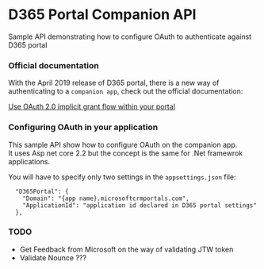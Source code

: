 # D365 Portal Companion API
Sample API demonstrating how to configure OAuth to authenticate against D365 portal

### Official documentation

With the April 2019 release of D365 portal, there is a new way of authenticating to a `companion app`, check out the official documentation:

[Use OAuth 2.0 implicit grant flow within your portal](https://docs.microsoft.com/en-us/dynamics365/customer-engagement/portals/oauth-implicit-grant-flow)

### Configuring OAuth in your application

This sample API show how to configure OAuth on the companion app.    
It uses Asp net core 2.2 but the concept is the same for .Net framewrok applications.

You will have to specify only two settings in the `appsettings.json` file:

```
  "D365Portal": {
    "Domain": "{app name}.microsoftcrmportals.com",
    "ApplicationId": "application id declared in D365 portal settings"
  },
```

### TODO

- Get Feedback from Microsoft on the way of validating JTW token
- Validate Nounce ???
